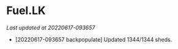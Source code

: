 # Fuel.LK
*Last updated at 20220617-093657*
* [20220617-093657 backpopulate] Updated 1344/1344 sheds.